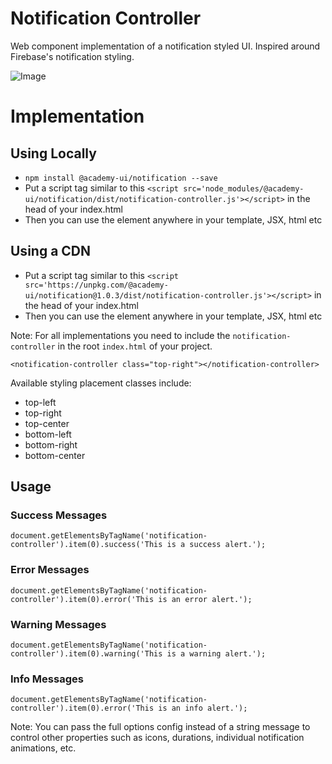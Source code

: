 # Notification Controller

Web component implementation of a notification styled UI. Inspired around Firebase's notification styling.

![Image](https://i.gyazo.com/038a39caf69a7e9cd7c1232470ca285b.gif)

# Implementation

## Using Locally
- `npm install @academy-ui/notification --save`
- Put a script tag similar to this `<script src='node_modules/@academy-ui/notification/dist/notification-controller.js'></script>` in the head of your index.html
- Then you can use the element anywhere in your template, JSX, html etc


## Using a CDN
- Put a script tag similar to this `<script src='https://unpkg.com/@academy-ui/notification@1.0.3/dist/notification-controller.js'></script>` in the head of your index.html
- Then you can use the element anywhere in your template, JSX, html etc


Note: For all implementations you need to include the `notification-controller` in the root `index.html` of your project.

```
<notification-controller class="top-right"></notification-controller>
```

Available styling placement classes include:
- top-left
- top-right
- top-center
- bottom-left
- bottom-right
- bottom-center

## Usage

### Success Messages

```
document.getElementsByTagName('notification-controller').item(0).success('This is a success alert.');
```

### Error Messages

```
document.getElementsByTagName('notification-controller').item(0).error('This is an error alert.');
```

### Warning Messages
```
document.getElementsByTagName('notification-controller').item(0).warning('This is a warning alert.');
```

### Info Messages
```
document.getElementsByTagName('notification-controller').item(0).error('This is an info alert.');
```

Note: You can pass the full options config instead of a string message to control other properties such as icons, durations, individual notification animations, etc.
